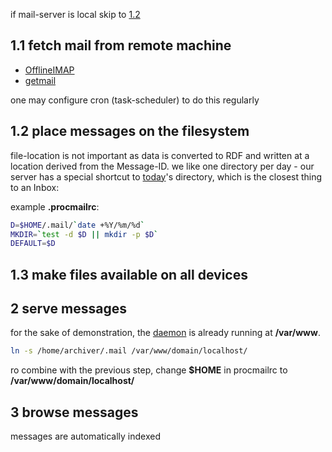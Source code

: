 if mail-server is local skip to [1.2](#1.2)

## 1.1 fetch mail from remote machine

* [OfflineIMAP](http://offlineimap.org/)
* [getmail](http://pyropus.ca/software/getmail/)

one may configure cron (task-scheduler) to do this regularly

## <a id=1.2></a>1.2 place messages on the filesystem

file-location is not important as data is converted to RDF and written at a location derived from the Message-ID. we like one directory per day -  our server has a special shortcut to [today](http://m.whats-your.name/today)'s directory, which is the closest thing to an Inbox:

example **.procmailrc**:

``` sh
D=$HOME/.mail/`date +%Y/%m/%d`
MKDIR=`test -d $D || mkdir -p $D`
DEFAULT=$D

```

## 1.3 make files available on all devices

## 2 serve messages

for the sake of demonstration, the [daemon](http://src.whats-your.name/pw/) is already running at **/var/www**. 


``` sh
ln -s /home/archiver/.mail /var/www/domain/localhost/

```
ro combine with the previous step, change **$HOME** in procmailrc to **/var/www/domain/localhost/**

## 3 browse messages

messages are automatically indexed